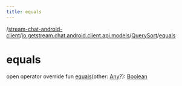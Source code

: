 ```yaml
---
title: equals
---
```

/[stream-chat-android-client](../../index.md)/[io.getstream.chat.android.client.api.models](../index.md)/[QuerySort](index.md)/[equals](equals.md)  
  
  
  
# equals  
open operator override fun [equals](equals.md)(other: [Any](https://kotlinlang.org/api/latest/jvm/stdlib/kotlin/-any/index.html)?): [Boolean](https://kotlinlang.org/api/latest/jvm/stdlib/kotlin/-boolean/index.html)
